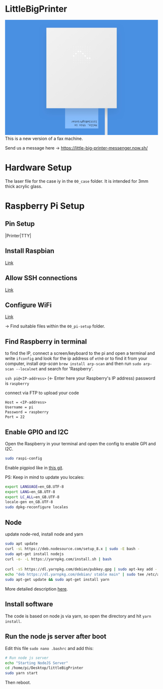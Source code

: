 # LittleBigPrinter

![LittleBigPrinter](00_img/title.jpg)
This is a new version of a fax machine.

Send us a message here → https://little-big-printer-messenger.now.sh/

# Hardware Setup

The laser file for the case iy in the `00_case` folder. It is intended for 3mm thick acrylic glass.

# Raspberry Pi Setup

## Pin Setup

|Printer|TTY|


## Install Raspbian

[Link](https://www.raspberrypi.org/documentation/installation/installing-images/)


## Allow SSH connections

[Link](https://hackernoon.com/raspberry-pi-headless-install-462ccabd75d0)

## Configure WiFi

[Link](https://raspberrypi.stackexchange.com/questions/10251/prepare-sd-card-for-wifi-on-headless-pi)

&rarr; Find suitable files within the `00_pi-setup` folder.

## Find Raspberry in terminal

to find the IP, connect a screen/keyboard to the pi and open a terminal and write `ifconfig` and look for the ip address of `eth0`
or to find it from your computer, install *arp-scan* `brew install arp-scan` and then run `sudo arp-scan --localnet`  and search for 'Raspberry'.

`ssh pi@<IP-address>` (← Enter here your Raspberry's IP address) password is `raspberry`

connect via FTP to upload your code
```
Host = <IP-address>
Username = pi
Password = raspberry
Port = 22
```

## Enable GPIO and I2C

Open the Raspberry in your terminal and open the config to enable GPI and I2C.
```sh
sudo raspi-config
```

Enable pigpiod like in [this git](https://github.com/joan2937/pigpio/tree/master/util).


PS: Keep in mind to update you locales:
```sh
export LANGUAGE=en_GB.UTF-8
export LANG=en_GB.UTF-8
export LC_ALL=en_GB.UTF-8
locale-gen en_GB.UTF-8
sudo dpkg-reconfigure locales
```

## Node

update node-red, install node and yarn

```sh
sudo apt update
curl -sL https://deb.nodesource.com/setup_8.x | sudo -E bash -
sudo apt-get install nodejs
curl -o- -L https://yarnpkg.com/install.sh | bash

curl -sS https://dl.yarnpkg.com/debian/pubkey.gpg | sudo apt-key add -
echo "deb https://dl.yarnpkg.com/debian/ stable main" | sudo tee /etc/apt/sources.list.d/yarn.list
sudo apt-get update && sudo apt-get install yarn
```

More detailed description [here](https://www.hackster.io/IainIsCreative/setting-up-the-raspberry-pi-and-johnny-five-56d60f).

## Install software

The code is based on node js via yarn, so open the directory and hit `yarn install`.


## Run the node js server after boot

Edit this file `sudo nano .bashrc` and add this:
```sh
# Run node js server
echo "Starting NodeJS Server"
cd /home/pi/Desktop/littleBigPrinter
sudo yarn start
```
Then reboot.

